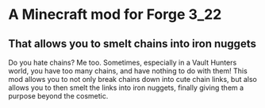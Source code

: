 # A Minecraft mod for Forge 3_22 
## That allows you to smelt chains into iron nuggets


Do you hate chains? Me too. Sometimes, especially in a Vault Hunters world, you have too many chains, and have nothing to do with them! 
This mod allows you to not only break chains down into cute chain links, but also allows you to then smelt the links into iron nuggets, finally giving them
a purpose beyond the cosmetic. 



